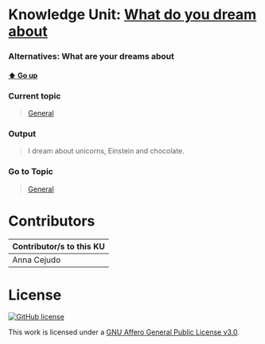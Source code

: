 # Knowledge Unit: [What do you dream about](../../knowledge_units/general/what-do-you-dream-about.md)
### Alternatives:   What are your dreams about 
#### [:arrow_up: Go up](../../topics/general.md)
### Current topic
> [General](../../topics/general.md)
### Output
> I dream about unicorns, Einstein and chocolate.
### Go to Topic
> [General](../../topics/general.md)


# Contributors

| Contributor/s to this KU |
| - | 
| Anna Cejudo |

# License
[![GitHub license](https://img.shields.io/github/license/inbrainz/cerebro)](https://github.com/inbrainz/cerebro/blob/master/LICENSE)

This work is licensed under a [GNU Affero General Public License v3.0](https://www.gnu.org/licenses/agpl-3.0.txt).